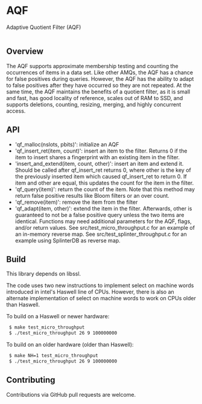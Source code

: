 # AQF
Adaptive Quotient Filter (AQF)
```
```

Overview
--------
 The AQF supports approximate membership testing and counting the occurrences of
 items in a data set. Like other AMQs, the AQF has a chance for false positives
 during queries. However, the AQF has the ability to adapt to false positives
 after they have occurred so they are not repeated. At the same time, the AQF
 maintains the benefits of a quotient filter, as it is small and fast, has good
 locality of reference, scales out of RAM to SSD, and supports deletions,
 counting, resizing, merging, and highly concurrent access.

API
--------
* 'qf_malloc(nslots, pbits)': initialize an AQF
* 'qf_insert_ret(item, count)': insert an item to the filter. Returns 0 if the
  item to insert shares a fingerprint with an existing item in the filter.
* 'insert_and_extend(item, count, other)': insert an item and extend it. Should be called
  after qf_insert_ret returns 0, where other is the key of the previously inserted
  item which caused qf_insert_ret to return 0. If item and other are equal, this
  updates the count for the item in the filter.
* 'qf_query(item)': return the count of the item. Note that this
  method may return false positive results like Bloom filters or an over count.
* 'qf_remove(item)': remove the item from the filter
* 'qf_adapt(item, other)': extend the item in the filter. Afterwards, other is
  guaranteed to not be a false positive query unless the two items are identical.
Functions may need additional parameters for the AQF, flags, and/or return values.
See src/test_micro_throughput.c for an example of an in-memory reverse map.
See src/test_splinter_throughput.c for an example using SplinterDB as reverse map.

Build
-------
This library depends on libssl. 

The code uses two new instructions to implement select on machine words introduced 
in intel's Haswell line of CPUs. However, there is also an alternate implementation
of select on machine words to work on CPUs older than Haswell.

To build on a Haswell or newer hardware:
```bash
 $ make test_micro_throughput
 $ ./test_micro_throughput 26 9 100000000
```

To build on an older hardware (older than Haswell):
```bash
 $ make NH=1 test_micro_throughput
 $ ./test_micro_throughput 26 9 100000000
 ```

Contributing
------------
Contributions via GitHub pull requests are welcome.

